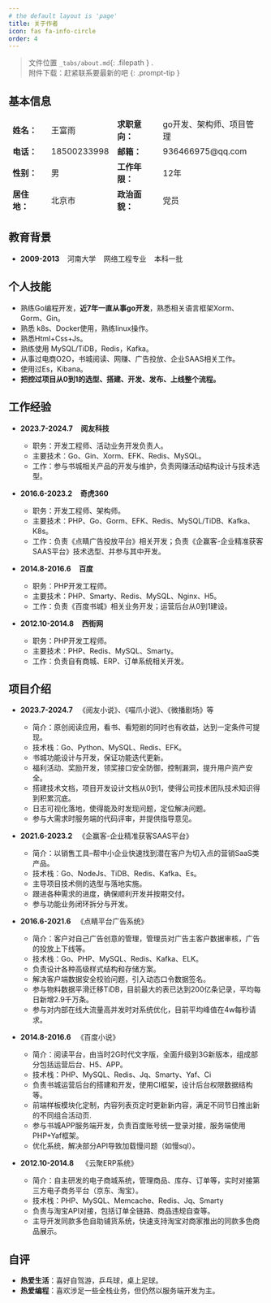 ```yaml
---
# the default layout is 'page'
title: 关于作者
icon: fas fa-info-circle
order: 4  
---
```


> 文件位置 `_tabs/about.md`{: .filepath } .  
> 附件下载：赶紧联系要最新的吧
{: .prompt-tip }


## 基本信息

<table  style="border:0;">
  <tbody style="border:0;">
    <tr style="border:0;">
        <td  style="border:0;text-align:left"><b>姓名：</b></td>
      <td  style="border:0;text-align:left">王富雨</td>
        <td  style="border:0;text-align:left"><b>求职意向：</b></td>
      <td  style="border:0;text-align:left">go开发、架构师、项目管理</td>
    </tr>
   <tr style="border:0;">
       <td  style="border:0;text-align:left"><b>电话：</b></td>
      <td  style="border:0;text-align:left">18500233998</td>
       <td  style="border:0;text-align:left"><b>邮箱：</b></td>
      <td  style="border:0;text-align:left">936466975@qq.com</td>
    </tr>
    <tr style="border:0;">
      <td  style="border:0;text-align:left"><b>性别：</b></td>
      <td  style="border:0;text-align:left">男</td>
      <td  style="border:0;text-align:left"><b>工作年限：</b></td>
      <td  style="border:0;text-align:left">12年</td>
    </tr>
     <tr style="border:0;">
      <td  style="border:0;text-align:left"><b>居住地：</b></td>
      <td  style="border:0;text-align:left">北京市</td>
      <td  style="border:0;text-align:left"><b>政治面貌：</b></td>
      <td  style="border:0;text-align:left">党员</td>
    </tr>
  </tbody>
</table>




## 教育背景

-  **2009-2013**  &nbsp;&nbsp;   河南大学  &nbsp;&nbsp;   网络工程专业  &nbsp;&nbsp;  本科一批

## 个人技能

- 熟练Go编程开发，**近7年一直从事go开发**，熟悉相关语言框架Xorm、Gorm、Gin。
- 熟悉 k8s、Docker使用，熟练linux操作。
- 熟悉Html+Css+Js。
- 熟练使用 MySQL/TiDB，Redis，Kafka。
- 从事过电商O2O，书城阅读、网赚、广告投放、企业SAAS相关工作。
- 使用过Es，Kibana。
- **把控过项目从0到1的选型、搭建、开发、发布、上线整个流程。**



## 工作经验

- **2023.7-2024.7**    &nbsp;&nbsp; **阅友科技**
  
  - 职务：开发工程师、活动业务开发负责人。
  - 主要技术：Go、Gin、Xorm、EFK、Redis、MySQL。
  - 工作：参与书城相关产品的开发与维护，负责网赚活动结构设计与技术选型。
  
- **2016.6-2023.2**  &nbsp;&nbsp; **奇虎360**
  
  - 职务：开发工程师、架构师。
  - 主要技术：PHP、Go、Gorm、EFK、Redis、MySQL/TiDB、Kafka、K8s。
  - 工作：负责《点睛广告投放平台》相关开发；负责《企赢客-企业精准获客SAAS平台》技术选型、并参与其中开发。
  
- **2014.8-2016.6**  &nbsp;&nbsp;  **百度**
  
  - 职务：PHP开发工程师。
  - 主要技术：PHP、Smarty、Redis、MySQL、Nginx、H5。
  - 工作：负责《百度书城》相关业务开发；运营后台从0到1建设。
  
- **2012.10-2014.8**  &nbsp;&nbsp; **西街网**
  
  - 职务：PHP开发工程师。
  - 主要技术：PHP、Redis、MySQL、Smarty。
  - 工作：负责自有商城、ERP、订单系统相关开发。
  
  

## 项目介绍

- **2023.7-2024.7** &nbsp;&nbsp;《阅友小说》、《喵爪小说》、《微播剧场》等
  
  - 简介：原创阅读应用，看书、看短剧的同时也有收益，达到一定条件可提现。
  - 技术栈：Go、Python、MySQL、Redis、EFK。
  - 书城功能设计与开发，保证功能迭代更新。
  - 福利活动、奖励开发，领奖接口安全防御，控制漏洞，提升用户资产安全。
  - 搭建技术文档，项目开发设计文档从0到1，使得公司技术团队技术知识得到积累沉底。
  - 日志可视化落地，使得能及时发现问题，定位解决问题。
  - 参与大需求时服务端的代码评审，并提供指导意见。
  
- **2021.6-2023.2**  &nbsp;&nbsp;《企赢客-企业精准获客SAAS平台》
  
  - 简介：以销售工具–帮中小企业快速找到潜在客户为切入点的营销SaaS类产品。
  - 技术栈：Go、NodeJs、TiDB、Redis、Kafka、Es。
  - 主导项目技术侧的选型与落地实施。
  - 跟进各种需求的进度，确保顺利开发并按期交付。
  - 参与功能业务闭环拆分与开发。  
  
- **2016.6-2021.6** &nbsp;&nbsp;《点睛平台广告系统》
  
  - 简介：客户对自己广告创意的管理，管理员对广告主客户数据审核，广告的投放上下线等。
  - 技术栈：Go、PHP、MySQL、Redis、Kafka、ELK。
  - 负责设计各种高级样式结构和存储方案。
  - 解决客户端数据安全校验问题，引入动态口令数据签名。
  - 参与物料数据平滑迁移TiDB，目前最大的表已达到200亿条记录，平均每日新增2.9千万条。
  - 参与对内部在线大流量高并发时对系统优化，目前平均峰值在4w每秒请求。
  
- **2014.8-2016.6** &nbsp;&nbsp;《百度小说》
  
  - 简介：阅读平台，由当时2G时代文字版，全面升级到3G新版本，组成部分包括运营后台、H5、APP。
  - 技术栈：PHP、MySQL、Redis、Jq、Smarty、Yaf、Ci
  - 负责书城运营后台的搭建和开发，使用CI框架，设计后台权限数据结构等。
  - 前端样板模块化定制，内容列表页定时更新新内容，满足不同节日推出新的不同组合活动页.
  - 参与书城APP服务端开发，负责百度账号统一登录对接，服务端使用PHP+Yaf框架。
  - 优化系统，解决部分API导致加载慢问题（如慢sql）。
  
- **2012.10-2014.8** &nbsp;&nbsp; 《云聚ERP系统》
  - 简介：自主研发的电子商城系统，管理商品、库存、订单等，实时对接第三方电子商务平台（京东、淘宝）。
  - 技术栈：PHP、MySQL、Memcache、Redis、Jq、Smarty
  - 负责与淘宝API对接，包括订单全链路、商品违规自查等。
  - 主导开发同款多色自助铺货系统，快速支持淘宝对商家推出的同款多色商品展示。
  
  

## 自评

- **热爱生活**：喜好自驾游，乒乓球，桌上足球。
- **热爱编程**：喜欢涉足一些全栈业务，但仍然以服务端开发为主。